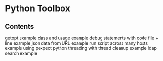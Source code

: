 Python Toolbox
====================

Contents
---------------------
getopt example
class and usage example
debug statements with code file + line example
json data from URL example
run script across many hosts example using pexpect
python threading with thread cleanup example
ldap search example
